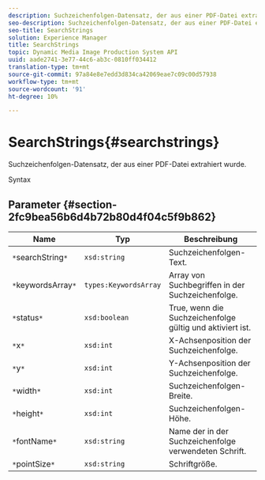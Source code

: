 ```yaml
---
description: Suchzeichenfolgen-Datensatz, der aus einer PDF-Datei extrahiert wurde.
seo-description: Suchzeichenfolgen-Datensatz, der aus einer PDF-Datei extrahiert wurde.
seo-title: SearchStrings
solution: Experience Manager
title: SearchStrings
topic: Dynamic Media Image Production System API
uuid: aade2741-3e77-44c6-ab3c-0810ff034412
translation-type: tm+mt
source-git-commit: 97a84e8e7edd3d834ca42069eae7c09c00d57938
workflow-type: tm+mt
source-wordcount: '91'
ht-degree: 10%

---
```



# SearchStrings{#searchstrings}

Suchzeichenfolgen-Datensatz, der aus einer PDF-Datei extrahiert wurde.

Syntax

## Parameter {#section-2fc9bea56b6d4b72b80d4f04c5f9b862}

| Name | Typ | Beschreibung |
|---|---|---|
| `*`searchString`*` | `xsd:string` | Suchzeichenfolgen-Text. |
| `*`keywordsArray`*` | `types:KeywordsArray` | Array von Suchbegriffen in der Suchzeichenfolge. |
| `*`status`*` | `xsd:boolean` | True, wenn die Suchzeichenfolge gültig und aktiviert ist. |
| `*`x`*` | `xsd:int` | X-Achsenposition der Suchzeichenfolge. |
| `*`y`*` | `xsd:int` | Y-Achsenposition der Suchzeichenfolge. |
| `*`width`*` | `xsd:int` | Suchzeichenfolgen-Breite. |
| `*`height`*` | `xsd:int` | Suchzeichenfolgen-Höhe. |
| `*`fontName`*` | `xsd:string` | Name der in der Suchzeichenfolge verwendeten Schrift. |
| `*`pointSize`*` | `xsd:string` | Schriftgröße. |

